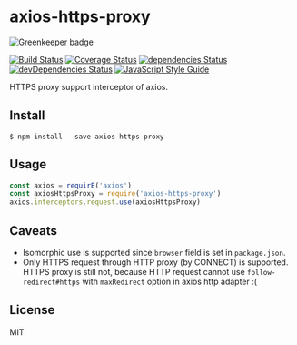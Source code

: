 # axios-https-proxy

[![Greenkeeper badge](https://badges.greenkeeper.io/Gerhut/axios-https-proxy.svg)](https://greenkeeper.io/)

[![Build Status](https://travis-ci.org/Gerhut/axios-https-proxy.svg?branch=master)](https://travis-ci.org/Gerhut/axios-https-proxy)
[![Coverage Status](https://coveralls.io/repos/github/Gerhut/axios-https-proxy/badge.svg?branch=master)](https://coveralls.io/github/Gerhut/axios-https-proxy?branch=master)
[![dependencies Status](https://david-dm.org/Gerhut/axios-https-proxy/status.svg)](https://david-dm.org/Gerhut/axios-https-proxy)
[![devDependencies Status](https://david-dm.org/Gerhut/axios-https-proxy/dev-status.svg)](https://david-dm.org/Gerhut/axios-https-proxy?type=dev)
[![JavaScript Style Guide](https://img.shields.io/badge/code%20style-standard-brightgreen.svg)](http://standardjs.com/)

HTTPS proxy support interceptor of axios.

## Install

    $ npm install --save axios-https-proxy
    
## Usage

```JavaScript
const axios = requirE('axios')
const axiosHttpsProxy = require('axios-https-proxy')
axios.interceptors.request.use(axiosHttpsProxy)
```

## Caveats

- Isomorphic use is supported since `browser` field is set in `package.json`.
- Only HTTPS request through HTTP proxy (by CONNECT) is supported. HTTPS proxy
is still not, because HTTP request cannot use `follow-redirect#https` with
`maxRedirect` option in axios http adapter :(
  
## License

MIT
